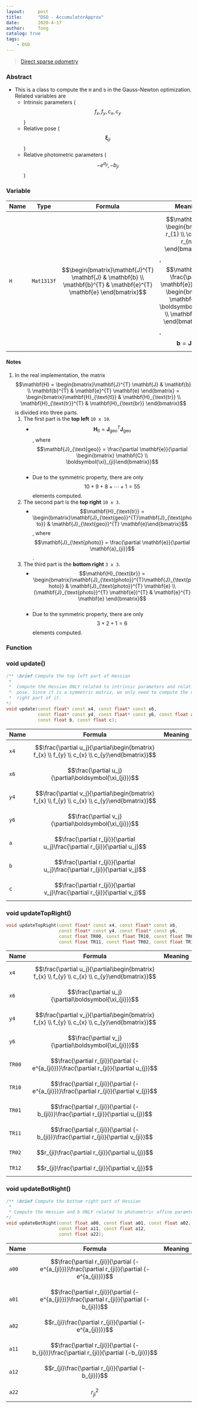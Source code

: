 ```yaml
---
layout:     post
title:      "DSO - AccumulatorApprox"
date:       2020-4-17
author:     Tong
catalog: true
tags:
    - DSO
---
```


> [Direct sparse odometry](https://vision.in.tum.de/research/vslam/dso)

### Abstract

- This is a class to compute the `H` and `b` in the Gauss-Newton optimization. Related variables are
    - Intrinsic parameters ($$f_x, f_y, c_x, c_y$$)
    - Relative pose ($$\boldsymbol{\xi}_{ji}$$)
    - Relative photometric parameters ($$-e^{a_{ji}}, -b_{ji}$$)

### Variable

| Name | Type       | Formula                                                                                                               | Meaning                                                                                                                                                                                                                                                         |
| ---- | ---------- | --------------------------------------------------------------------------------------------------------------------- | --------------------------------------------------------------------------------------------------------------------------------------------------------------------------------------------------------------------------------------------------------------- |
| `H`  | `Mat1313f` | $$\begin{bmatrix}\mathbf{J}^{T} \mathbf{J} & \mathbf{b} \\ \mathbf{b}^{T} & \mathbf{e}^{T} \mathbf{e} \end{bmatrix}$$ | $$\mathbf{e} = \begin{bmatrix} r_{1} \\ \cdots \\ r_{n} \end{bmatrix}$$, $$\mathbf{J} = \frac{\partial \mathbf{e}}{\partial \begin{bmatrix} \mathbf{C} \\ \boldsymbol{\xi}_{ji} \\ \mathbf{a}_{ji} \end{bmatrix}}$$, $$\mathbf{b} = \mathbf{J}^{T} \mathbf{e}$$ |

#### Notes

1. In the real implementation, the matrix $$\mathbf{H} = \begin{bmatrix}\mathbf{J}^{T} \mathbf{J} & \mathbf{b} \\ \mathbf{b}^{T} & \mathbf{e}^{T} \mathbf{e} \end{bmatrix} = \begin{bmatrix}\mathbf{H}_{\text{tl}} & \mathbf{H}_{\text{tr}} \\ \mathbf{H}_{\text{tr}}^{T} & \mathbf{H}_{\text{br}} \end{bmatrix}$$ is divided into three parts.
   1. The first part is the __top left__ `10 x 10`. 
      - $$\mathbf{H}_{\text{tl}} = \mathbf{J}_{\text{geo}}^{T}\mathbf{J}_{\text{geo}}$$, where $$\mathbf{J}_{\text{geo}} = \frac{\partial \mathbf{e}}{\partial \begin{bmatrix} \mathbf{C} \\ \boldsymbol{\xi}_{ji}\end{bmatrix}}$$.
      - Due to the symmetric property, there are only $$10 + 9 + 8 + \cdots + 1 = 55$$ elements computed.
   2. The second part is the __top right__ `10 x 3`.
      - $$\mathbf{H}_{\text{tr}} = \begin{bmatrix}\mathbf{J}_{\text{geo}}^{T}\mathbf{J}_{\text{photo}} & \mathbf{J}_{\text{geo}}^{T} \mathbf{e}\end{bmatrix}$$, where $$\mathbf{J}_{\text{photo}} = \frac{\partial \mathbf{e}}{\partial \mathbf{a}_{ji}}$$.
   3. The third part is the __bottom right__ `3 x 3`.
      - $$\mathbf{H}_{\text{br}} = \begin{bmatrix}\mathbf{J}_{\text{photo}}^{T}\mathbf{J}_{\text{photo}} & \mathbf{J}_{\text{photo}}^{T} \mathbf{e} \\ (\mathbf{J}_{\text{photo}}^{T} \mathbf{e})^{T} & \mathbf{e}^{T} \mathbf{e} \end{bmatrix}$$.
      - Due to the symmetric property, there are only $$3 + 2 + 1 = 6$$ elements computed.

### Function

### void update()

```c++
/** \brief Compute the top left part of Hessian
 *
 *  Compute the Hessian ONLY related to intrinsic parameters and relative
 *  pose. Since it is a symmetric matrix, we only need to compute the upper
 *  right part of it.
*/
void update(const float* const x4, const float* const x6,
            const float* const y4, const float* const y6, const float a,
            const float b, const float c);
```

| Name | Formula                                                                                        | Meaning |
| ---- | ---------------------------------------------------------------------------------------------- | ------- |
| `x4` | $$\frac{\partial u_j}{\partial\begin{bmatrix} f_{x} \\ f_{y} \\ c_{x} \\ c_{y}\end{bmatrix}}$$ |         |
| `x6` | $$\frac{\partial u_j}{\partial\boldsymbol{\xi_{ji}}}$$                                         |         |
| `y4` | $$\frac{\partial v_j}{\partial\begin{bmatrix} f_{x} \\ f_{y} \\ c_{x} \\ c_{y}\end{bmatrix}}$$ |         |
| `y6` | $$\frac{\partial v_j}{\partial\boldsymbol{\xi_{ji}}}$$                                         |         |
| `a`  | $$\frac{\partial r_{ji}}{\partial u_j}\frac{\partial r_{ji}}{\partial u_j}$$                   |         |
| `b`  | $$\frac{\partial r_{ji}}{\partial u_j}\frac{\partial r_{ji}}{\partial v_j}$$                   |         |
| `c`  | $$\frac{\partial r_{ji}}{\partial v_j}\frac{\partial r_{ji}}{\partial v_j}$$                   |         |


### void updateTopRight()

```c++
void updateTopRight(const float* const x4, const float* const x6,
                    const float* const y4, const float* const y6,
                    const float TR00, const float TR10, const float TR01,
                    const float TR11, const float TR02, const float TR12);
```

| Name   | Formula                                                                                        | Meaning |
| ------ | ---------------------------------------------------------------------------------------------- | ------- |
| `x4`   | $$\frac{\partial u_j}{\partial\begin{bmatrix} f_{x} \\ f_{y} \\ c_{x} \\ c_{y}\end{bmatrix}}$$ |         |
| `x6`   | $$\frac{\partial u_j}{\partial\boldsymbol{\xi_{ji}}}$$                                         |         |
| `y4`   | $$\frac{\partial v_j}{\partial\begin{bmatrix} f_{x} \\ f_{y} \\ c_{x} \\ c_{y}\end{bmatrix}}$$ |         |
| `y6`   | $$\frac{\partial v_j}{\partial\boldsymbol{\xi_{ji}}}$$                                         |         |
| `TR00` | $$\frac{\partial r_{ji}}{\partial (-e^{a_{ji}})}\frac{\partial r_{ji}}{\partial u_{j}}$$       |         |
| `TR10` | $$\frac{\partial r_{ji}}{\partial (-e^{a_{ji}})}\frac{\partial r_{ji}}{\partial v_{j}}$$       |         |
| `TR01` | $$\frac{\partial r_{ji}}{\partial (-b_{ji})}\frac{\partial r_{ji}}{\partial u_{j}}$$           |         |
| `TR11` | $$\frac{\partial r_{ji}}{\partial (-b_{ji})}\frac{\partial r_{ji}}{\partial v_{ji}}$$          |         |
| `TR02` | $$r_{ji}\frac{\partial r_{ji}}{\partial u_{j}}$$                                               |         |
| `TR12` | $$r_{ji}\frac{\partial r_{ji}}{\partial v_{j}}$$                                               |         |


### void updateBotRight()

```c++
/** \brief Compute the bottom right part of Hessian
 *
 * Compute the Hessian and b ONLY related to photometric affine paramters
*/
void updateBotRight(const float a00, const float a01, const float a02,
                    const float a11, const float a12,
                    const float a22);
```

| Name  | Formula                                                                                          | Meaning |
| ----- | ------------------------------------------------------------------------------------------------ | ------- |
| `a00` | $$\frac{\partial r_{ji}}{\partial (-e^{a_{ji}})}\frac{\partial r_{ji}}{\partial (-e^{a_{ji}})}$$ |         |
| `a01` | $$\frac{\partial r_{ji}}{\partial (-e^{a_{ji}})}\frac{\partial r_{ji}}{\partial (-b_{ji})}$$     |         |
| `a02` | $$r_{ji}\frac{\partial r_{ji}}{\partial (-e^{a_{ji}})}$$                                         |         |
| `a11` | $$\frac{\partial r_{ji}}{\partial (-b_{ji})}\frac{\partial r_{ji}}{\partial (-b_{ji})}$$         |         |
| `a12` | $$r_{ji}\frac{\partial r_{ji}}{\partial (-b_{ji})}$$                                             |         |
| `a22` | $$r_{ji}^{2}$$                                                                                   |         |


